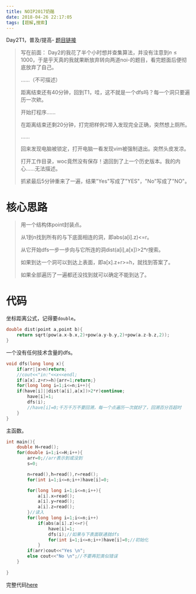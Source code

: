 ```yaml
---
title: NOIP2017奶酪
date: 2018-04-26 22:17:05
tags: [题解,搜索]
---
```


Day2T1，普及/提高-
[题目链接](https://www.luogu.org/problemnew/show/P3958)

>写在前面：
>Day2的我花了半个小时想并查集算法，并没有注意到$n\leq1000$，于是乎天真的我就果断放弃转向两道noi-的题目，看完题面后便彻底放弃了自己。
>
>……（不可描述）
>
>距离结束还有40分钟，回到T1，哇，这不就是一个dfs吗？每一个洞只要遍历一次欸。
>
>开始打程序……
>
><!--more-->
>
>在距离结束还剩20分钟，打完把样例2带入发现完全正确，突然想上厕所。
>
>……
>
>回来发现电脑被锁定，打开电脑一看发现vim被强制退出。突然头皮发凉。
>
>打开工作目录，woc竟然没有保存！退回到了上一个历史版本。我的内心……无法描述。
>
>抓紧最后5分钟重来了一遍，结果"Yes"写成了"YES"，"No"写成了"NO"。





# 核心思路

> 用一个结构体point封装点。
>
> 从1到n找到所有的与下底面相连的洞，即abs(a[i].z)<=r。
>
> 从它开始dfs一步一步向与它所连的洞dist(a[i],a[x])>2*r搜索。
>
> 如果到达一个洞可以到达上表面，即a[x].z+r>=h，就找到答案了。
>
> 如果全部遍历了一遍都还没找到就可以确定不能到达了。

<!--more-->

# 代码

坐标距离公式，记得要`double`。

```cpp
double dist(point a,point b){
	return sqrt(pow(a.x-b.x,2)+pow(a.y-b.y,2)+pow(a.z-b.z,2));
}
```

一个没有任何技术含量的dfs。
```cpp
void dfs(long long x){
	if(arr||x>n)return;
	//cout<<"in:"<<x<<endl;
	if(a[x].z+r>=h){arr=1;return;}
	for(long long i=1;i<=n;i++){
	if(have[i]||dist(a[i],a[x])>2*r)continue;
		have[i]=1;
		dfs(i);
		//have[i]=0;千万千万不要回溯，每一个点遍历一次就好了，回溯百分百超时
	}
}
```

主函数。
```cpp
int main(){
	double H=read();
	for(double i=1;i<=H;i++){
		arr=0;//arr表示到或没到
		s=0;

		n=read(),h=read(),r=read();
		for(int i=1;i<=n;i++)have[i]=0;

		for(long long i=1;i<=n;i++){
			a[i].x=read();
			a[i].y=read();
			a[i].z=read();
        }//读入
		for(long long i=1;i<=n;i++)
			if(abs(a[i].z)<=r){
				have[i]=1;
				dfs(i);//如果与下表面联通就dfs
				for(int i=1;i<=n;i++)have[i]=0;//初始化
			}
		if(arr)cout<<"Yes \n";
		else cout<<"No \n";//不要再犯类似错误
	}
    
}
```

完整代码[here](https://douglas-zhou.cn/code/%E5%A5%B6%E9%85%AA)